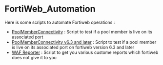 # FortiWeb_Automation
Here is some scripts to automate Fortiweb operations :

- [PoolMemberConnectivity](https://github.com/Git-K3rnel/FortiWeb_Automation/tree/main/PoolMemberConnectivity) : Script to test if a pool member is live on its associated port
- [PoolMemberConnectivity v6.3 and later](https://github.com/Git-K3rnel/FortiWeb_Automation/tree/main/PoolMemberConnectivity%20v6.3%20and%20later) :  Script to test if a pool member is live on its associated port on fortiweb version 6.3 and later
- [WAF Reporter](https://github.com/Git-K3rnel/FortiWeb_Automation/tree/main/WAF_Reporter) : Script to get you various custome reports which fortiweb does not give it to you
